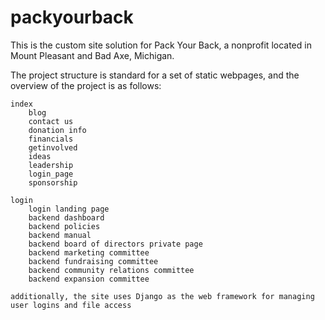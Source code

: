 # packyourback

This is the custom site solution for Pack Your Back, a nonprofit located in Mount Pleasant and Bad Axe, Michigan. 

The project structure is standard for a set of static webpages, and the overview of the project is as follows:

	index
		blog
		contact us
		donation info
		financials
		getinvolved
		ideas
		leadership
		login_page
		sponsorship

	login
		login landing page
		backend dashboard
		backend policies
		backend manual
		backend board of directors private page
		backend marketing committee
		backend fundraising committee
		backend community relations committee
		backend expansion committee

	additionally, the site uses Django as the web framework for managing user logins and file access

